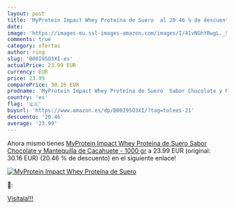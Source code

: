 ```yaml
---
layout: post
title: 'MyProtein Impact Whey Proteína de Suero  al 20.46 % de descuento'
date: 
image: 'https://images-eu.ssl-images-amazon.com/images/I/41vNGhYRwgL._SL200_.jpg'
comments: true
category: ofertas
author: ring
slug: 'B00I95O3XI-es'
actualPrice: 23.99 EUR
currency: EUR
price: 23.99
comparePrice: 30.16 EUR
prodname: 'MyProtein Impact Whey Proteína de Suero  Sabor Chocolate y Mantequilla de Cacahuete - 1000 gr'
country: 'es'
flag: '🇪🇸'
buyurl: 'https://www.amazon.es/dp/B00I95O3XI/?tag=tolees-21'
descuento: '20.46'
average: '23.99'
---
```


Ahora mismo tienes [MyProtein Impact Whey Proteína de Suero  Sabor Chocolate y Mantequilla de Cacahuete - 1000 gr](https://www.amazon.es/dp/B00I95O3XI/?tag=tolees-21) a 23.99 EUR (original: 30.16 EUR) (20.46 %  de descuento) en el siguiente enlace!

[![MyProtein Impact Whey Proteína de Suero ](https://images-eu.ssl-images-amazon.com/images/I/41vNGhYRwgL._SL200_.jpg)](https://www.amazon.es/dp/B00I95O3XI/?tag=tolees-21)

🔎:


[Visítala!!!](https://www.amazon.es/dp/B00I95O3XI/?tag=tolees-21)
